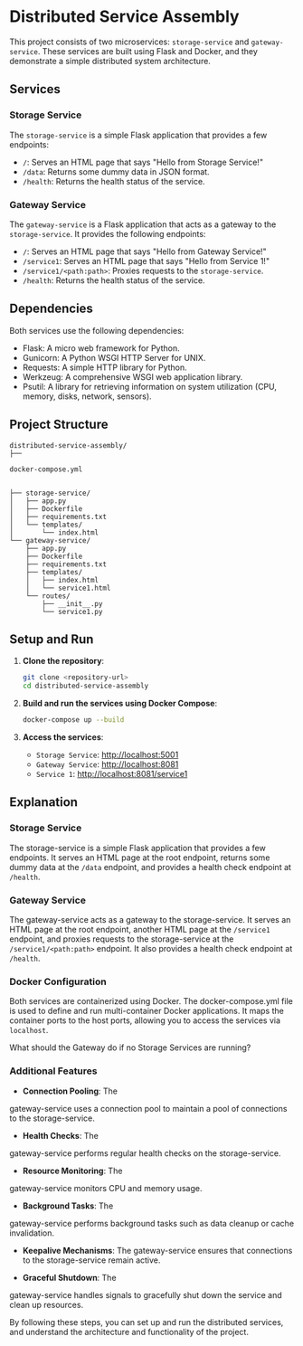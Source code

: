 # Distributed Service Assembly

This project consists of two microservices: `storage-service` and `gateway-service`. These services are built using Flask and Docker, and they demonstrate a simple distributed system architecture.

## Services

### Storage Service

The `storage-service` is a simple Flask application that provides a few endpoints:

- `/`: Serves an HTML page that says "Hello from Storage Service!"
- `/data`: Returns some dummy data in JSON format.
- `/health`: Returns the health status of the service.

### Gateway Service

The `gateway-service` is a Flask application that acts as a gateway to the `storage-service`. It provides the following endpoints:

- `/`: Serves an HTML page that says "Hello from Gateway Service!"
- `/service1`: Serves an HTML page that says "Hello from Service 1!"
- `/service1/<path:path>`: Proxies requests to the `storage-service`.
- `/health`: Returns the health status of the service.

## Dependencies

Both services use the following dependencies:

- Flask: A micro web framework for Python.
- Gunicorn: A Python WSGI HTTP Server for UNIX.
- Requests: A simple HTTP library for Python.
- Werkzeug: A comprehensive WSGI web application library.
- Psutil: A library for retrieving information on system utilization (CPU, memory, disks, network, sensors).

## Project Structure

```
distributed-service-assembly/
├── 

docker-compose.yml


├── storage-service/
│   ├── app.py
│   ├── Dockerfile
│   ├── requirements.txt
│   └── templates/
│       └── index.html
└── gateway-service/
    ├── app.py
    ├── Dockerfile
    ├── requirements.txt
    ├── templates/
    │   ├── index.html
    │   └── service1.html
    └── routes/
        ├── __init__.py
        └── service1.py
```

## Setup and Run

1. **Clone the repository**:

   ```sh
   git clone <repository-url>
   cd distributed-service-assembly
   ```

2. **Build and run the services using Docker Compose**:

   ```sh
   docker-compose up --build
   ```

3. **Access the services**:

   - `Storage Service`: [http://localhost:5001](http://localhost:5001)
   - `Gateway Service`: [http://localhost:8081](http://localhost:8081)
   - `Service 1`: [http://localhost:8081/service1](http://localhost:8081/service1)



## Explanation

### Storage Service

The storage-service is a simple Flask application that provides a few endpoints. It serves an HTML page at the root endpoint, returns some dummy data at the `/data` endpoint, and provides a health check endpoint at `/health`.

### Gateway Service

The gateway-service acts as a gateway to the storage-service. It serves an HTML page at the root endpoint, another HTML page at the `/service1` endpoint, and proxies requests to the 
storage-service at the `/service1/<path:path>` endpoint. It also provides a health check endpoint at `/health`.

### Docker Configuration

Both services are containerized using Docker. The docker-compose.yml file is used to define and run multi-container Docker applications. It maps the container ports to the host ports, allowing you to access the services via `localhost`.



 What should the Gateway do if no Storage Services are running?

### Additional Features

- **Connection Pooling**: The 

gateway-service uses a connection pool to maintain a pool of connections to the storage-service.
- **Health Checks**: The 

gateway-service performs regular health checks on the storage-service.
- **Resource Monitoring**: The 

gateway-service monitors CPU and memory usage.

- **Background Tasks**: The 

gateway-service performs background tasks such as data cleanup or cache invalidation.

- **Keepalive Mechanisms**: The gateway-service ensures that connections to the storage-service remain active.

- **Graceful Shutdown**: The 

gateway-service handles signals to gracefully shut down the service and clean up resources.

By following these steps, you can set up and run the distributed services, and understand the architecture and functionality of the project.
